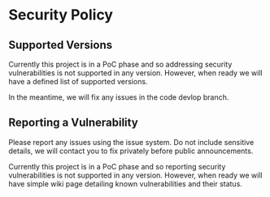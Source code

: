 # Security Policy

## Supported Versions

Currently this project is in a PoC phase and so addressing security vulnerabilities is not supported in any version.
However, when ready we will have a defined list of supported versions.

In the meantime, we will fix any issues in the code devlop branch.

## Reporting a Vulnerability

Please report any issues using the issue system. Do not include sensitive details, we will contact you to fix privately before public announcements.

Currently this project is in a PoC phase and so reporting security vulnerabilities is not supported in any version.
However, when ready we will have simple wiki page detailing known vulnerabilities and their status.

